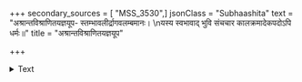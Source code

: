 +++
secondary_sources = [ "MSS_3530",]
jsonClass = "Subhaashita"
text = "अश्रान्तविश्राणितयज्ञयूप- स्तम्भावलीर्द्रागवलम्बमानः।  \nयस्य स्वभावाद् भुवि संचचार कालक्रमादेकपदोऽपि धर्मः॥"
title = "अश्रान्तविश्राणितयज्ञयूप"

+++

<details><summary>Text</summary>

अश्रान्तविश्राणितयज्ञयूप- स्तम्भावलीर्द्रागवलम्बमानः।  
यस्य स्वभावाद् भुवि संचचार कालक्रमादेकपदोऽपि धर्मः॥
</details>
